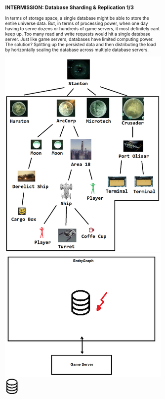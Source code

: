 ### INTERMISSION: Database Sharding & Replication 1/3
In terms of storage space, a single database might be able to store the entire universe data. But, in terms of processing power, when one day having to serve dozens or hundreds of game servers, it most definitely cant keep up. Too many read and write requests would hit a single database server. Just like game servers, databases have limited computing power. The solution? Splitting up the persisted data and then distributing the load by horizontally scaling the database across multiple database servers.

![Image](/images/persistent_entity_streaming/image-03.png)
![Image](/images/persistent_entity_streaming/image-04.png)
![Image](/images/persistent_entity_streaming/image-05.png)
